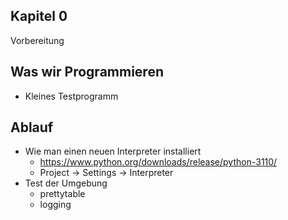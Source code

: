 ## Kapitel 0
Vorbereitung

## Was wir Programmieren
* Kleines Testprogramm

## Ablauf
* Wie man einen neuen Interpreter installiert
  * https://www.python.org/downloads/release/python-3110/
  * Project -> Settings -> Interpreter
* Test der Umgebung
  * prettytable
  * logging
